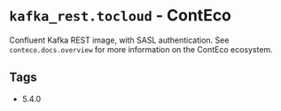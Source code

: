 # `kafka_rest.tocloud` - ContEco

Confluent Kafka REST image, with SASL authentication.
See `conteco.docs.overview` for more information on the ContEco ecosystem.

## Tags

* 5.4.0  
